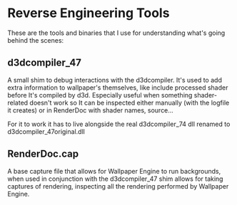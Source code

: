 # Reverse Engineering Tools
These are the tools and binaries that I use for understanding what's going behind the scenes:

## d3dcompiler_47
A small shim to debug interactions with the d3dcompiler.
It's used to add extra information to wallpaper's themselves, like include processed shader before It's compiled
by d3d. Especially useful when something shader-related doesn't work so It can be inspected either manually
(with the logfile it creates) or in RenderDoc with shader names, source...

For it to work it has to live alongside the real d3dcompiler_74 dll renamed to d3dcompiler_47original.dll

## RenderDoc.cap
A base capture file that allows for Wallpaper Engine to run backgrounds, when used in conjunction with the
d3dcompiler_47 shim allows for taking captures of rendering, inspecting all the rendering performed by Wallpaper Engine.
